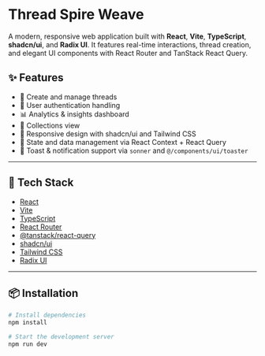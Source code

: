 # Thread Spire Weave

A modern, responsive web application built with **React**, **Vite**, **TypeScript**, **shadcn/ui**, and **Radix UI**. It features real-time interactions, thread creation, and elegant UI components with React Router and TanStack React Query.

## ✨ Features

- 🧵 Create and manage threads
- 👤 User authentication handling
- 📊 Analytics & insights dashboard
- 📁 Collections view
- 📄 Responsive design with shadcn/ui and Tailwind CSS
- 🧠 State and data management via React Context + React Query
- 🔔 Toast & notification support via `sonner` and `@/components/ui/toaster`

---

## 🚀 Tech Stack

- [React](https://reactjs.org/)
- [Vite](https://vitejs.dev/)
- [TypeScript](https://www.typescriptlang.org/)
- [React Router](https://reactrouter.com/)
- [@tanstack/react-query](https://tanstack.com/query/latest)
- [shadcn/ui](https://ui.shadcn.dev/)
- [Tailwind CSS](https://tailwindcss.com/)
- [Radix UI](https://www.radix-ui.com/)

---

## 📦 Installation

```bash
# Install dependencies
npm install

# Start the development server
npm run dev
